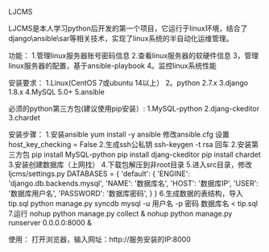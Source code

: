 LJCMS

LJCMS是本人学习python后开发的第一个项目，它运行于linux环境，结合了django\ansible\sar等相关技术，实现了linux系统的半自动化运维管理。

功能：
1.管理linux服务器账号密码信息
2.查看linux服务器的软硬件信息
3，管理linux服务器的配置，基于ansible-playbook
4。监控linux系统性能

安装要求：
1.Linux(CentOS 7或ubuntu 14以上）
2。python 2.7.x
3.django 1.8.x
4.MySQL 5.0+
5.ansible

必须的python第三方包(建议使用pip安装）:
1.MySQL-python
2.djang-ckeditor
3.chardet

安装步骤：
1.安装ansible
yum install -y ansible
修改ansible.cfg
设置host_key_checking = False
2.生成ssh公私钥
ssh-keygen -t rsa
回车
2.安装第三方包
pip install MySQL-python
pip install djang-ckeditor
pip install chardet
3.安装创建数据库（上网找）
4.下载包解压到非root目录
5.进入src目录，修改ljcms/settings.py
DATABASES = {
    'default': {
        'ENGINE': 'django.db.backends.mysql',
        'NAME': '数据库名',
        'HOST': '数据库IP',
        'USER': '数据库用户名',
        'PASSWORD': '数据库密码',
    }
}
6.生成数据的表结构，导入tip.sql
python manage.py syncdb
mysql -u 用户名 -p 密码 数据库名 < tip.sql
7.运行
nohup python manage.py collect &
nohup python manage.py runserver 0.0.0.0:8000 &


使用：
打开浏览器，输入网址：http://服务安装的IP:8000


